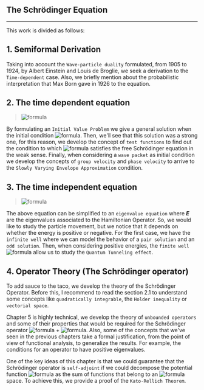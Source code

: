 The Schrödinger Equation
------------------------
------------------------

This work is divided as follows:

## 1. Semiformal Derivation 

Taking into account the ```Wave-particle duality``` formulated, from 1905 to 1924, by Albert Einstein and Louis de Broglie, 
we seek a derivation to the ```Time-dependent``` case. Also, we briefly mention about the probabilistic interpretation that 
Max Born gave in 1926 to the equation.  

## 2. The time dependent equation

> ![formula](https://render.githubusercontent.com/render/math?math=-\frac{\hslash^2}{2m}\frac{\partial^2\psi(x,t)}{\partial{x^2}}+\mathcal{V}(x,t)\psi(x,t)=i\hslash\frac{\partial{\psi(x,t)}}{\partial{t}})

By formulating an ```Initial Value Problem``` we give a general solution when the initial condition ![formula](https://render.githubusercontent.com/render/math?math=\psi_{0}(x)\in\L^2(\mathbb{R},\mathbb{C})). Then, we'll
see that this solution was a strong one, for this reason, we develop the concept of ```test functions``` to find
out the condition to which ![formula](https://render.githubusercontent.com/render/math?math=\psi(x,t)) satisfies
the free Schrödinger equation in the weak sense. Finally, when considering a ```wave packet``` as initial condition
we develop the concepts of ```group velocity``` and ```phase velocity``` to arrive to the ```Slowly Varying Envelope
Approximation``` condition.

## 3. The time independent equation

> ![formula](https://render.githubusercontent.com/render/math?math=-\frac{\hslash^2}{2m}\Psi''(x)+\mathcal{V}(x)\Psi(x)=\E\Psi(x))

The above equation can be simplified to an ```eigenvalue equation``` where ***E*** are the eigenvalues associated to the Hamiltonian Operator. So, we would like to study the particle movement, but we notice that it depends on whether the energy is positive or negative.
For the first case, we have the ```infinite well``` where we can model the behavior of a ```pair solution``` and an ```odd solution```. Then, when considering positive energies, the ```finite well``` ![formula](https://render.githubusercontent.com/render/math?math=\mathcal{V}(x)=0) allow us to study the ```Quantum Tunneling effect```.


## 4. Operator Theory (The Schrödinger operator)

To add sauce to the taco, we develop the theory of the Schrödinger Operator. Before this, I recommend to read the section 2.1 to understand some concepts like  ```quadratically integrable```, the ```Holder inequality``` or ```vectorial space```. 

Chapter 5 is highly technical, we develop the theory of ```unbounded operators``` and some of their properties that would be required for the Schrödinger operator ![formula](https://render.githubusercontent.com/render/math?math=\Delta) + ![formula](https://render.githubusercontent.com/render/math?math=\mathcal{V}). Also, some of the concepts that we've seen in the previous chapters take a formal justification, from the point of view of functional analysis, to generalize the results. For example, the conditions for an operator to have positive eigenvalues. 

One of the key ideas of this chapter is that we could guarantee that the Schrödinger operator is ```self-adjoint``` if we could decompose the potential function ![formula](https://render.githubusercontent.com/render/math?math=\mathcal{V}(x)) as the sum of functions that belong to an ![formula](https://render.githubusercontent.com/render/math?math=\L^p)space. To achieve this, we provide a proof of the ```Kato-Rellich Theorem```.

